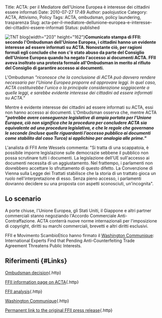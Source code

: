 Title: ACTA: per il Mediatore dell'Unione Europea è interesse dei cittadini essere informati
Date: 2010-07-27 17:49
Author: paolojustice
Category: ACTA, Attivismo, Policy
Tags: ACTA, ombudsman, policy laundering, trasparenza
Slug: acta-per-il-mediatore-dellunione-europea-e-interesse-dei-cittadini-essere-informati
Status: published

![TNT blog](http://blog.tntvillage.scambioetico.org/wp-content/uploads/2010/01/zombies.jpg){width="203" height="162"}**Comunicato stampa di FFII: secondo l'Ombudsman dell'Unione Europea, i cittadini hanno un evidente interesse ad essere informati su ACTA. Nonostante ciò, per ragioni formali egli conclude che non c'è stato abuso da parte del Consiglio dell'Unione Europea quando ha negato l'accesso ai documenti ACTA. FFII aveva inoltrato una protesta formale all'Ombudsman in merito al rifiuto del Consiglio di garantire accesso ai documenti.**  
  

**<!--more-->**

L'Ombudsman *"riconosce che la conclusione di ACTA può davvero rendere necessario per l'Unione Europea proporre ed approvare leggi. In quel caso, ACTA costituirebbe l'unica o la principale considerazione soggiacente a quelle leggi, e sarebbe evidente interesse dei cittadini ad essere informati su ACTA."*

Mentre è evidente interesse dei cittadini ad essere informati su ACTA, essi non hanno accesso ai documenti. L'Ombudsman osserva che, mentre ACTA ***"potrebbe avere conseguenze legislative di ampia portata per l'Unione Europea, ciò non significa che la procedura per concludere ACTA sia equivalente ad una procedura legislativa, e che le regole che governano le seconde (incluse quelle riguardanti l'accesso pubblico ai documenti come stabilito dal caso Turco) si applichino per analogia alle prime."***

L'analista di FFII Ante Wessels commenta: "Si tratta di una scappatoia, è possibile imporre legislazione sulle democrazie sebbene il pubblico non possa scrutinare tutti i documenti. La legislazione dell'UE sull'accesso ai documenti necessita di un aggiustamento. Nel frattempo, i parlamenti non dovrebbero accettare lo sfruttamento di questo difetto. La Convenzione di Vienna sulla Legge dei Trattati stabilisce che la storia di un trattato gioca un ruolo nell'interpretazione di esso. Senza pieno accesso, i parlamenti dovranno decidere su una proposta con aspetti sconosciuti, un'incognita".

Lo scenario
-----------

A porte chiuse, l'Unione Europea, gli Stati Uniti, il Giappone e altri partner commerciali stanno negoziando l'Accordo Commerciale Anti-Contraffazione. ACTA conterrà nuove norme internazionali per l'imposizione di copyright, diritti su marchi commerciali, brevetti e altri diritti esclusivi.

FFII e Movimento ScambioEtico hanno firmato il [Washington Communique](http://www.wcl.american.edu/pijip/go/acta-communique): International Experts Find that Pending Anti-Counterfeiting Trade Agreement Threatens Public Interests.

Riferimenti {#Links}
-----------

<span id="line-27" class="anchor"></span><span id="line-28" class="anchor"></span><span id="line-29" class="anchor"></span>

[Ombudsman decision](http://people.ffii.org/%7Eante/acta/ombudsman-2010-7-23.pdf){.http} <span id="line-30" class="anchor"></span><span id="line-31" class="anchor"></span><span id="line-32" class="anchor"></span>

[FFII information page on ACTA](http://action.ffii.org/acta/){.http} <span id="line-33" class="anchor"></span><span id="line-34" class="anchor"></span><span id="line-35" class="anchor"></span>

[FFII analysis](http://action.ffii.org/acta/Analysis){.http} <span id="line-36" class="anchor"></span><span id="line-37" class="anchor"></span><span id="line-38" class="anchor"></span>

[Washington Communique](http://www.wcl.american.edu/pijip/go/acta-communique){.http} <span id="line-39" class="anchor"></span><span id="line-40" class="anchor"></span><span id="line-41" class="anchor"></span>

[Permanent link to the original FFII press release](http://press.ffii.org/Press%20releases/Citizens%20have%20a%20clear%20interest%20in%20being%20informed%20about%20ACTA%20EU%20Ombudsman%20concludes){.http}
